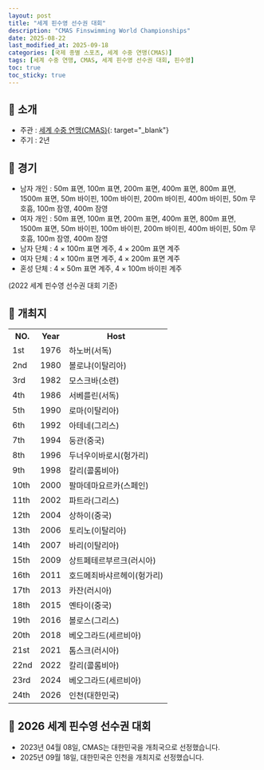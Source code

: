 ```yaml
---
layout: post
title: "세계 핀수영 선수권 대회"
description: "CMAS Finswimming World Championships"
date: 2025-08-22
last_modified_at: 2025-09-18
categories: [국제 종별 스포츠, 세계 수중 연맹(CMAS)]
tags: [세계 수중 연맹, CMAS, 세계 핀수영 선수권 대회, 핀수영]
toc: true
toc_sticky: true
---
```

## 📜 소개
* 주관 : [세계 수중 연맹(CMAS)](https://www.cmas.org/){: target="_blank"}
* 주기 : 2년

## 📜 경기
* 남자 개인 : 50m 표면, 100m 표면, 200m 표면, 400m 표면, 800m 표면, 1500m 표면, 50m 바이핀, 100m 바이핀, 200m 바이핀, 400m 바이핀, 50m 무호흡, 100m 잠영, 400m 잠영
* 여자 개인 : 50m 표면, 100m 표면, 200m 표면, 400m 표면, 800m 표면, 1500m 표면, 50m 바이핀, 100m 바이핀, 200m 바이핀, 400m 바이핀, 50m 무호흡, 100m 잠영, 400m 잠영
* 남자 단체 : 4 × 100m 표면 계주, 4 × 200m 표면 계주
* 여자 단체 : 4 × 100m 표면 계주, 4 × 200m 표면 계주
* 혼성 단체 : 4 × 50m 표면 계주, 4 × 100m 바이핀 계주

(2022 세계 핀수영 선수권 대회 기준)

## 📜 개최지

<html>

<head>
    <meta charset="UTF-8">
</head>

<body>
    <table>
        <tr class="header-row">
            <th class="col-no">NO.</th>
            <th class="col-year">Year</th>
            <th class="col-host">Host</th>
        </tr>
        <tr>
            <td>1st</td>
            <td>1976</td>
            <td>하노버(서독)</td>
        </tr>
        <tr>
            <td>2nd</td>
            <td>1980</td>
            <td>볼로냐(이탈리아)</td>
        </tr>
        <tr>
            <td>3rd</td>
            <td>1982</td>
            <td>모스크바(소련)</td>
        </tr>
        <tr>
            <td>4th</td>
            <td>1986</td>
            <td>서베를린(서독)</td>
        </tr>
        <tr>
            <td>5th</td>
            <td>1990</td>
            <td>로마(이탈리아)</td>
        </tr>
        <tr>
            <td>6th</td>
            <td>1992</td>
            <td>아테네(그리스)</td>
        </tr>
        <tr>
            <td>7th</td>
            <td>1994</td>
            <td>둥관(중국)</td>
        </tr>
        <tr>
            <td>8th</td>
            <td>1996</td>
            <td>두너우이바로시(헝가리)</td>
        </tr>
        <tr>
            <td>9th</td>
            <td>1998</td>
            <td>칼리(콜롬비아)</td>
        </tr>
        <tr>
            <td>10th</td>
            <td>2000</td>
            <td>팔마데마요르카(스페인)</td>
        </tr>
        <tr>
            <td>11th</td>
            <td>2002</td>
            <td>파트라(그리스)</td>
        </tr>
        <tr>
            <td>12th</td>
            <td>2004</td>
            <td>상하이(중국)</td>
        </tr>
        <tr>
            <td>13th</td>
            <td>2006</td>
            <td>토리노(이탈리아)</td>
        </tr>
        <tr>
            <td>14th</td>
            <td>2007</td>
            <td>바리(이탈리아)</td>
        </tr>
        <tr>
            <td>15th</td>
            <td>2009</td>
            <td>상트페테르부르크(러시아)</td>
        </tr>
        <tr>
            <td>16th</td>
            <td>2011</td>
            <td>호드메죄바샤르헤이(헝가리)</td>
        </tr>
        <tr>
            <td>17th</td>
            <td>2013</td>
            <td>카잔(러시아)</td>
        </tr>
        <tr>
            <td>18th</td>
            <td>2015</td>
            <td>옌타이(중국)</td>
        </tr>
        <tr>
            <td>19th</td>
            <td>2016</td>
            <td>볼로스(그리스)</td>
        </tr>
        <tr>
            <td>20th</td>
            <td>2018</td>
            <td>베오그라드(세르비아)</td>
        </tr>
        <tr>
            <td>21st</td>
            <td>2021</td>
            <td>톰스크(러시아)</td>
        </tr>
        <tr>
            <td>22nd</td>
            <td>2022</td>
            <td>칼리(콜롬비아)</td>
        </tr>
        <tr>
            <td>23rd</td>
            <td>2024</td>
            <td>베오그라드(세르비아)</td>
        </tr>
        <tr class="korea-host-bg">
            <td><span class="korea-host">24th</span></td>
            <td><span class="korea-host">2026</span></td>
            <td><span class="korea-host">인천(대한민국)</span></td>
        </tr>
    </table>
</body>

</html>

## 📜 2026 세계 핀수영 선수권 대회
* 2023년 04월 08일, CMAS는 <span class="korea-host">대한민국</span>을 개최국으로 선정했습니다.
* 2025년 09월 18일, <span class="korea-host">대한민국</span>은 <span class="korea-host">인천</span>을 개최지로 선정했습니다.
